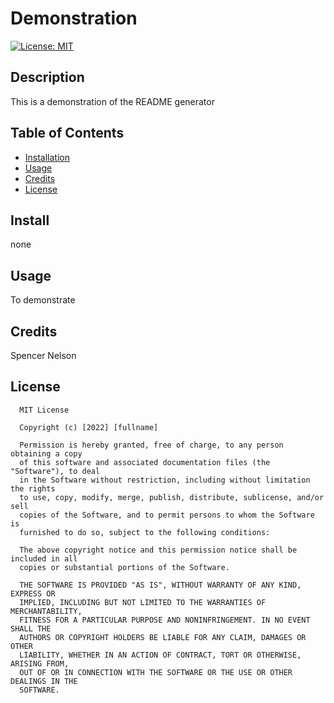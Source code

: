 # Demonstration
[![License: MIT](https://img.shields.io/badge/License-MIT-yellow.svg)](https://opensource.org/licenses/MIT)
## Description
This is a demonstration of the README generator
## Table of Contents
- [Installation](#install)
- [Usage](#usage)
- [Credits](#credits)
- [License](#license)
## Install
none
## Usage
To demonstrate
## Credits
Spencer Nelson
## License
      MIT License

      Copyright (c) [2022] [fullname]
      
      Permission is hereby granted, free of charge, to any person obtaining a copy
      of this software and associated documentation files (the "Software"), to deal
      in the Software without restriction, including without limitation the rights
      to use, copy, modify, merge, publish, distribute, sublicense, and/or sell
      copies of the Software, and to permit persons to whom the Software is
      furnished to do so, subject to the following conditions:
      
      The above copyright notice and this permission notice shall be included in all
      copies or substantial portions of the Software.
      
      THE SOFTWARE IS PROVIDED "AS IS", WITHOUT WARRANTY OF ANY KIND, EXPRESS OR
      IMPLIED, INCLUDING BUT NOT LIMITED TO THE WARRANTIES OF MERCHANTABILITY,
      FITNESS FOR A PARTICULAR PURPOSE AND NONINFRINGEMENT. IN NO EVENT SHALL THE
      AUTHORS OR COPYRIGHT HOLDERS BE LIABLE FOR ANY CLAIM, DAMAGES OR OTHER
      LIABILITY, WHETHER IN AN ACTION OF CONTRACT, TORT OR OTHERWISE, ARISING FROM,
      OUT OF OR IN CONNECTION WITH THE SOFTWARE OR THE USE OR OTHER DEALINGS IN THE
      SOFTWARE.
